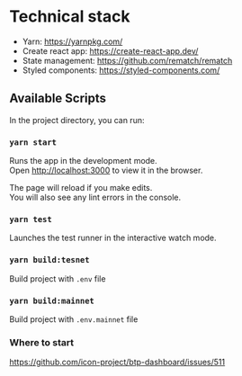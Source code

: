 # Technical stack

- Yarn: https://yarnpkg.com/
- Create react app: https://create-react-app.dev/
- State management: https://github.com/rematch/rematch
- Styled components: https://styled-components.com/

## Available Scripts

In the project directory, you can run:

### `yarn start`

Runs the app in the development mode.\
Open [http://localhost:3000](http://localhost:3000) to view it in the browser.

The page will reload if you make edits.\
You will also see any lint errors in the console.

### `yarn test`

Launches the test runner in the interactive watch mode.
### `yarn build:tesnet`

Build project with `.env` file
### `yarn build:mainnet`

Build project with `.env.mainnet` file
### Where to start

https://github.com/icon-project/btp-dashboard/issues/511


